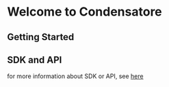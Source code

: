 # Welcome to Condensatore

## Getting Started

## SDK and API
for more information about SDK or API, see [here](/docs/sdk-api/README.md)
